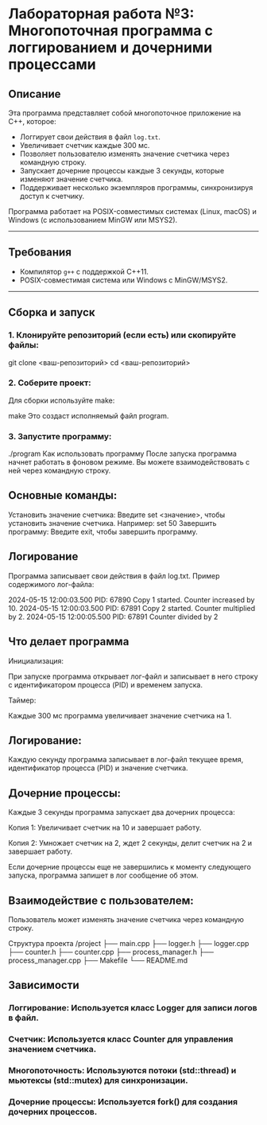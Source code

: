 # Лабораторная работа №3: Многопоточная программа с логгированием и дочерними процессами

## Описание

Эта программа представляет собой многопоточное приложение на C++, которое:

- Логгирует свои действия в файл `log.txt`.
- Увеличивает счетчик каждые 300 мс.
- Позволяет пользователю изменять значение счетчика через командную строку.
- Запускает дочерние процессы каждые 3 секунды, которые изменяют значение счетчика.
- Поддерживает несколько экземпляров программы, синхронизируя доступ к счетчику.

Программа работает на POSIX-совместимых системах (Linux, macOS) и Windows (с использованием MinGW или MSYS2).

---

## Требования

- Компилятор `g++` с поддержкой C++11.
- POSIX-совместимая система или Windows с MinGW/MSYS2.

---

## Сборка и запуск

### 1. Клонируйте репозиторий (если есть) или скопируйте файлы:
git clone <ваш-репозиторий>
cd <ваш-репозиторий>
### 2. Соберите проект:
Для сборки используйте make:

make
Это создаст исполняемый файл program.

### 3. Запустите программу:

./program
Как использовать программу
После запуска программа начнет работать в фоновом режиме. Вы можете взаимодействовать с ней через командную строку.

## Основные команды:

Установить значение счетчика:
Введите set <значение>, чтобы установить значение счетчика. Например:
set 50
Завершить программу:
Введите exit, чтобы завершить программу.

## Логирование

Программа записывает свои действия в файл log.txt. Пример содержимого лог-файла:

2024-05-15 12:00:03.500 PID: 67890 Copy 1 started. Counter increased by 10.
2024-05-15 12:00:03.500 PID: 67891 Copy 2 started. Counter multiplied by 2.
2024-05-15 12:00:05.500 PID: 67891 Counter divided by 2

## Что делает программа

Инициализация:

При запуске программа открывает лог-файл и записывает в него строку с идентификатором процесса (PID) и временем запуска.

Таймер:

Каждые 300 мс программа увеличивает значение счетчика на 1.

## Логирование:

Каждую секунду программа записывает в лог-файл текущее время, идентификатор процесса (PID) и значение счетчика.

## Дочерние процессы:

Каждые 3 секунды программа запускает два дочерних процесса:

Копия 1: Увеличивает счетчик на 10 и завершает работу.

Копия 2: Умножает счетчик на 2, ждет 2 секунды, делит счетчик на 2 и завершает работу.

Если дочерние процессы еще не завершились к моменту следующего запуска, программа запишет в лог сообщение об этом.

## Взаимодействие с пользователем:

Пользователь может изменять значение счетчика через командную строку.

Структура проекта
/project
    ├── main.cpp
    ├── logger.h
    ├── logger.cpp
    ├── counter.h
    ├── counter.cpp
    ├── process_manager.h
    ├── process_manager.cpp
    ├── Makefile
    └── README.md

## Зависимости

### Логгирование: Используется класс Logger для записи логов в файл.

### Счетчик: Используется класс Counter для управления значением счетчика.

### Многопоточность: Используются потоки (std::thread) и мьютексы (std::mutex) для синхронизации.

### Дочерние процессы: Используется fork() для создания дочерних процессов.